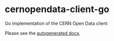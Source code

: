 # cernopendata-client-go

Go implementation of the CERN Open Data client

Please see the [autogenerated docs](docs/cernopendata-client-go.md).
